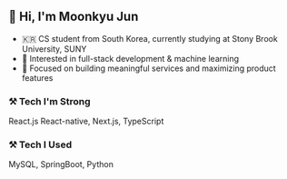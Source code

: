 ## 👋 Hi, I'm Moonkyu Jun

- 🇰🇷 CS student from South Korea, currently studying at Stony Brook University, SUNY
- 🔧 Interested in full-stack development & machine learning
- 🚀 Focused on building meaningful services and maximizing product features

### ⚒️ Tech I'm Strong
React.js React-native, Next.js, TypeScript

### ⚒️ Tech I Used
MySQL, SpringBoot, Python
